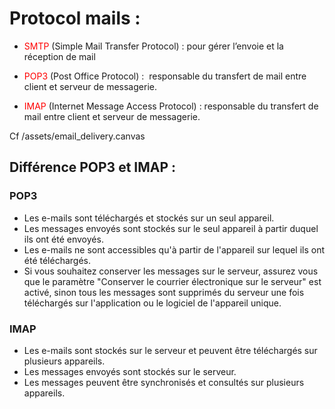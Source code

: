 
#  Protocol mails : 

- <span style="color:red;"> SMTP </span> (Simple Mail Transfer Protocol) : pour gérer l’envoie et la réception de mail

- <span style="color:red;"> POP3 </span>  (Post Office Protocol) :  responsable du transfert de mail entre client et serveur de messagerie.

- <span style="color:red;"> IMAP </span> (Internet Message Access Protocol) : responsable du transfert de mail entre client et serveur de messagerie.

Cf /assets/email_delivery.canvas
## Différence POP3 et IMAP : 
### POP3

- Les e-mails sont téléchargés et stockés sur un seul appareil.
- Les messages envoyés sont stockés sur le seul appareil à partir duquel ils ont été envoyés.
- Les e-mails ne sont accessibles qu'à partir de l'appareil sur lequel ils ont été téléchargés.
- Si vous souhaitez conserver les messages sur le serveur, assurez vous que le paramètre "Conserver le courrier électronique sur le serveur" est activé, sinon tous les messages sont supprimés du serveur une fois téléchargés sur l'application ou le logiciel de l'appareil unique.

### IMAP 

- Les e-mails sont stockés sur le serveur et peuvent être téléchargés sur plusieurs appareils.  
- Les messages envoyés sont stockés sur le serveur.
- Les messages peuvent être synchronisés et consultés sur plusieurs appareils.  
